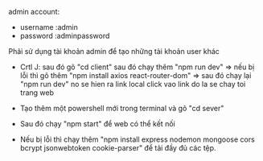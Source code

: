 admin account:
- username :admin
- password :adminpassword

Phải sử dụng tài khoản admin để tạo những tài khoản user khác 

- Crtl J: sau đó gõ "cd client" 
sau đó chạy thêm "npm run dev"
=> nếu bị lỗi thì gõ thêm "npm install axios react-router-dom"
=> sau đó chạy lại "npm run dev" no se hien ra link local click vao link do la se chay toi trang web

- Tạo thêm một powershell mới trong terminal và gõ "cd sever"
- Sau đó chạy "npm start" để web có thể kết nối
- Nếu bị lỗi thì chạy thêm "npm install express nodemon mongoose cors bcrypt jsonwebtoken cookie-parser" để tải đầy đủ các tệp.
  
